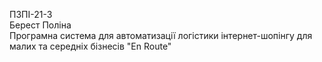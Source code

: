 ПЗПІ-21-3  
Берест Поліна  
Програмна система для автоматизації логістики інтернет-шопінгу для малих та середніх бізнесів "En Route"  
